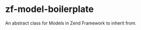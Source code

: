 zf-model-boilerplate
====================

An abstract class for Models in Zend Framework to inherit from.